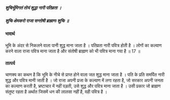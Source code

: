 ##### शुचिर्भूमिगतं तोयं शुद्धा नारी पतिव्रता ।
##### शुचिः क्षेमकरो राजा सन्तोषी ब्राह्मणः शुचिः ॥

#### भावार्थ

भूमि के अंदर से निकलने वाला पानी शुद्ध माना जाता है । पतिव्रता नारी पवित्र होती है । लोगों का कल्याण करने वाला राजा पवित्र माना जाता है और संतोषी ब्राह्मण को भी पवित्र माना गया है ॥ 17 ॥

#### तात्पर्य

चाणक्य का कथन है कि भूमि के नीचे से प्राप्त होने वाला जल शुद्ध माना जाता है । पति के प्रति समर्पित नारी शुद्ध और पवित्र मानी जाती है । जो राजा अपनी प्रजा के कल्याण में लगा रहता है, जो सरकार अपनी जनता का कल्याण करती है, भ्रष्टाचार में नहीं पड़ती, उसे शुद्ध और पवित्र माना जाता है । उसी प्रकार जो ब्राह्मण संतुष्ट रहता है अर्थात जिसमें धन की लालसा नहीं है, वही पवित्र है ।